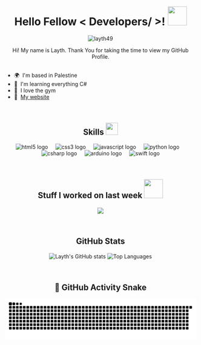 <h1 align="center">Hello Fellow < Developers/ >! <img src="https://raw.githubusercontent.com/rahulbanerjee26/githubProfileReadmeGenerator/main/gifs/wave.gif" width="50px" height='50px'></h1>

<p align='center'>
  <img src="https://komarev.com/ghpvc/?username=layth49&label=Profile%20views&color=0e75b6&style=flat" alt="layth49" />
</p>

<div size='20px' align='center'> 
  Hi! My name is Layth. Thank You for taking the time to view my GitHub Profile.
</div>

<br>

- 🌍  I'm based in Palestine 
- 🧠  I'm learning everything C#
- 💪  I love the gym
- 🏡  [My website](https://layth49.surge.sh)

<br>

<h2 align="center">Skills <img src="https://raw.githubusercontent.com/rahulbanerjee26/githubProfileReadmeGenerator/main/gifs/code.gif" width="32px" height="32px"></h2>

<p align="center">
  <img src="https://cdn.jsdelivr.net/gh/devicons/devicon/icons/html5/html5-original.svg" height="40" alt="html5 logo"  />
  <img width="12" />
  <img src="https://cdn.jsdelivr.net/gh/devicons/devicon/icons/css3/css3-original.svg" height="40" alt="css3 logo"  />
  <img width="12" />
  <img src="https://cdn.jsdelivr.net/gh/devicons/devicon/icons/javascript/javascript-original.svg" height="40" alt="javascript logo"  />
  <img width="12" />
  <img src="https://cdn.jsdelivr.net/gh/devicons/devicon/icons/python/python-original.svg" height="40" alt="python logo"  />
  <img width="12" />
  <img src="https://cdn.jsdelivr.net/gh/devicons/devicon/icons/csharp/csharp-original.svg" height="40" alt="csharp logo"  />
  <img width="12" />
  <img src="https://cdn.jsdelivr.net/gh/devicons/devicon/icons/arduino/arduino-original.svg" height="40" alt="arduino logo"  />
  <img width="12" />
  <img src="https://cdn.jsdelivr.net/gh/devicons/devicon/icons/swift/swift-original.svg" height="40" alt="swift logo"  />
</p>

<br>

<h2 align="center">Stuff I worked on last week <img src="https://raw.githubusercontent.com/rahulbanerjee26/githubProfileReadmeGenerator/main/gifs/needABreak.gif" width="50px" height="50px"></h2>

<p align="center">
  <a href="https://github.com/anuraghazra/github-readme-stats">
    <img align="center" src="https://github-readme-stats.vercel.app/api/wakatime?username=@layth49&compact=True"/>
  </a>
</p>

<br>

<h2 align="center">GitHub Stats</h2>

<p align="center">
  <img align="center" src="https://github-readme-stats.vercel.app/api?username=layth49&show_icons=true&theme=radical" alt="Layth's GitHub stats"/>
  <img align="center" src="https://github-readme-stats.vercel.app/api/top-langs/?username=layth49&layout=compact&theme=radical" alt="Top Languages"/>
</p>

<br>

<h2 align="center">🐍 GitHub Activity Snake</h2>

<p align="center">
  <img src="https://raw.githubusercontent.com/layth49/layth49/output/snake.svg" alt="Snake animation" />
</p>
